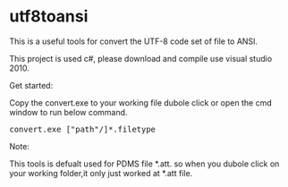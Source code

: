 utf8toansi
==========

This is a useful tools for convert the UTF-8 code set of file to ANSI.

This project is used c#, please download and compile use visual studio 2010.

Get started:

Copy the convert.exe to your working file dubole click or open the cmd window to run below command.

<pre>
convert.exe ["path"/]*.filetype
</pre>

Note:

This tools is defualt used for PDMS file *.att. so when you dubole click on your working folder,it only just worked at *.att file.


